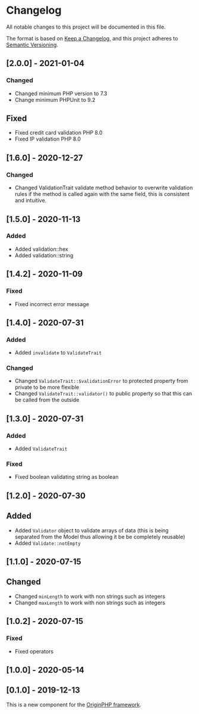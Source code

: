 # Changelog

All notable changes to this project will be documented in this file.

The format is based on [Keep a Changelog](https://keepachangelog.com/en/1.0.0/),
and this project adheres to [Semantic Versioning](https://semver.org/spec/v2.0.0.html).


## [2.0.0] - 2021-01-04

### Changed

- Changed minimum PHP version to 7.3
- Change minimum PHPUnit to 9.2

## Fixed

- Fixed credit card validation PHP 8.0
- Fixed IP validation PHP 8.0

## [1.6.0] - 2020-12-27

### Changed

- Changed ValidationTrait validate method behavior to overwrite validation rules if the method is called again with the same field, this is consistent and intuitive.

## [1.5.0] - 2020-11-13

### Added

- Added validation::hex
- Added validation::string

## [1.4.2] - 2020-11-09

### Fixed

- Fixed incorrect error message

## [1.4.0] - 2020-07-31

### Added

- Added `invalidate` to `ValidateTrait`

### Changed

- Changed `ValidateTrait::$validationError` to protected property from private to be more flexible
- Changed `ValidateTrait::validator()` to public property so that this can be called from the outside

## [1.3.0] - 2020-07-31

### Added

- Added `ValidateTrait`

### Fixed

- Fixed boolean validating string as boolean

## [1.2.0] - 2020-07-30

## Added

- Added `Validator` object to validate arrays of data (this is being separated from the Model thus allowing it be be completely reusable)
- Added `Validate::notEmpty`

## [1.1.0] - 2020-07-15

## Changed

- Changed `minLength` to work with non strings such as integers
- Changed `maxLength` to work with non strings such as integers

## [1.0.2] - 2020-07-15

### Fixed

- Fixed operators

## [1.0.0] - 2020-05-14

## [0.1.0] - 2019-12-13

This is a new component for the [OriginPHP framework](https://www.originphp.com/).
